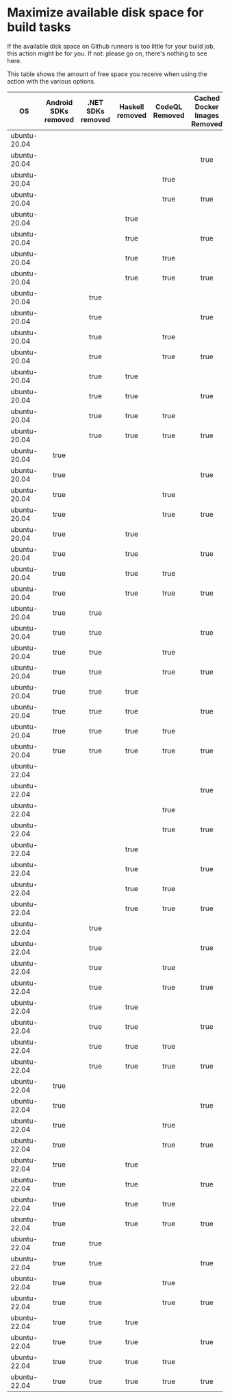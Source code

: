 # Maximize available disk space for build tasks

If the available disk space on Github runners is too little for your build job, this action might be for you.
If not: please go on, there's nothing to see here.

This table shows the amount of free space you receive when using the action with the various options.

OS | Android SDKs removed | .NET SDKs removed | Haskell removed | CodeQL Removed | Cached Docker Images Removed | GB freed | GB free | Elapsed Time (seconds) |
---|:--------------------:|:-----------------:|:---------------:|:--------------:|:----------------------------:|:--------:|:-------:|:----------------------:|
ubuntu-20.04 |  |  |  |  |  | 7 | 26 | 1
ubuntu-20.04 |  |  |  |  | true | 13 | 31 | 41
ubuntu-20.04 |  |  |  | true |  | 15 | 34 | 3
ubuntu-20.04 |  |  |  | true | true | 20 | 39 | 46
ubuntu-20.04 |  |  | true |  |  | 7 | 26 | 3
ubuntu-20.04 |  |  | true |  | true | 13 | 31 | 10
ubuntu-20.04 |  |  | true | true |  | 15 | 34 | 3
ubuntu-20.04 |  |  | true | true | true | 21 | 39 | 40
ubuntu-20.04 |  | true |  |  |  | 9 | 28 | 3
ubuntu-20.04 |  | true |  |  | true | 15 | 33 | 45
ubuntu-20.04 |  | true |  | true |  | 17 | 36 | 6
ubuntu-20.04 |  | true |  | true | true | 23 | 41 | 42
ubuntu-20.04 |  | true | true |  |  | 10 | 28 | 2
ubuntu-20.04 |  | true | true |  | true | 15 | 33 | 40
ubuntu-20.04 |  | true | true | true |  | 17 | 36 | 5
ubuntu-20.04 |  | true | true | true | true | 23 | 41 | 9
ubuntu-20.04 | true |  |  |  |  | 19 | 37 | 82
ubuntu-20.04 | true |  |  |  | true | 25 | 43 | 127
ubuntu-20.04 | true |  |  | true |  | 27 | 45 | 70
ubuntu-20.04 | true |  |  | true | true | 33 | 51 | 77
ubuntu-20.04 | true |  | true |  |  | 19 | 37 | 76
ubuntu-20.04 | true |  | true |  | true | 25 | 43 | 117
ubuntu-20.04 | true |  | true | true |  | 27 | 45 | 11
ubuntu-20.04 | true |  | true | true | true | 32 | 51 | 97
ubuntu-20.04 | true | true |  |  |  | 21 | 39 | 15
ubuntu-20.04 | true | true |  |  | true | 27 | 45 | 128
ubuntu-20.04 | true | true |  | true |  | 29 | 47 | 69
ubuntu-20.04 | true | true |  | true | true | 35 | 53 | 126
ubuntu-20.04 | true | true | true |  |  | 21 | 39 | 79
ubuntu-20.04 | true | true | true |  | true | 26 | 45 | 89
ubuntu-20.04 | true | true | true | true |  | 29 | 48 | 70
ubuntu-20.04 | true | true | true | true | true | 35 | 53 | 107
ubuntu-22.04 |  |  |  |  |  | 7 | 28 | 2
ubuntu-22.04 |  |  |  |  | true | 11 | 33 | 29
ubuntu-22.04 |  |  |  | true |  | 15 | 36 | 4
ubuntu-22.04 |  |  |  | true | true | 19 | 41 | 37
ubuntu-22.04 |  |  | true |  |  | 7 | 28 | 2
ubuntu-22.04 |  |  | true |  | true | 12 | 33 | 32
ubuntu-22.04 |  |  | true | true |  | 15 | 36 | 4
ubuntu-22.04 |  |  | true | true | true | 20 | 41 | 11
ubuntu-22.04 |  | true |  |  |  | 9 | 30 | 6
ubuntu-22.04 |  | true |  |  | true | 14 | 35 | 30
ubuntu-22.04 |  | true |  | true |  | 17 | 39 | 4
ubuntu-22.04 |  | true |  | true | true | 21 | 43 | 39
ubuntu-22.04 |  | true | true |  |  | 9 | 31 | 7
ubuntu-22.04 |  | true | true |  | true | 13 | 35 | 32
ubuntu-22.04 |  | true | true | true |  | 17 | 38 | 6
ubuntu-22.04 |  | true | true | true | true | 21 | 43 | 44
ubuntu-22.04 | true |  |  |  |  | 19 | 40 | 95
ubuntu-22.04 | true |  |  |  | true | 23 | 45 | 106
ubuntu-22.04 | true |  |  | true |  | 27 | 48 | 12
ubuntu-22.04 | true |  |  | true | true | 31 | 53 | 16
ubuntu-22.04 | true |  | true |  |  | 19 | 40 | 10
ubuntu-22.04 | true |  | true |  | true | 23 | 45 | 45
ubuntu-22.04 | true |  | true | true |  | 27 | 49 | 100
ubuntu-22.04 | true |  | true | true | true | 32 | 53 | 77
ubuntu-22.04 | true | true |  |  |  | 21 | 42 | 13
ubuntu-22.04 | true | true |  |  | true | 25 | 47 | 91
ubuntu-22.04 | true | true |  | true |  | 29 | 50 | 90
ubuntu-22.04 | true | true |  | true | true | 34 | 55 | 23
ubuntu-22.04 | true | true | true |  |  | 21 | 43 | 10
ubuntu-22.04 | true | true | true |  | true | 26 | 47 | 16
ubuntu-22.04 | true | true | true | true |  | 29 | 50 | 77
ubuntu-22.04 | true | true | true | true | true | 34 | 55 | 24
